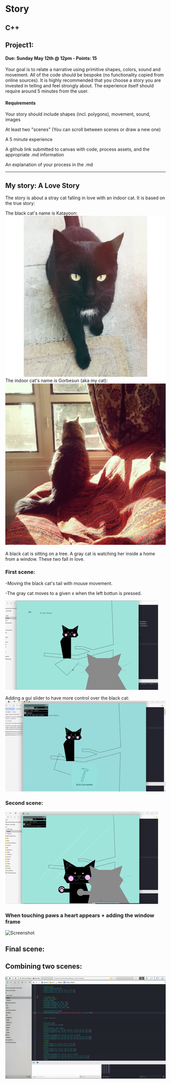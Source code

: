 # Story

## C++

## Project1:
#### Due: Sunday May 12th @ 12pm - Points: 15
Your goal is to relate a narrative using primitive shapes, colors, sound and movement. All of the code should be bespoke (no functionality copied from online sources). It is highly recommended that you choose a story you are invested in telling and feel strongly about. The experience itself should require around 5 minutes from the user.

#### Requirements
Your story should include shapes (incl. polygons), movement, sound, images

At least two "scenes" (You can scroll between scenes or draw a new one)

A 5 minute experience

A github link submitted to canvas with code, process assets, and the appropriate .md information

An explanation of your process in the .md


-----------------------------------------

## My story: A Love Story
The story is about a stray cat falling in love with an indoor cat. It is based on the true story:

The black cat's name is Katayoon:
![Screenshot](Media/kat.JPG)   
The indoor cat's name is Gorbesun (aka my cat):
![Screenshot](Media/gorbesun.PNG)

A black cat is sitting on a tree. A gray cat is watching her inside a home from a window. 
These two fall in love.

### First scene:

-Moving the black cat's tail with mouse movement.

-The gray cat moves to a given x when the left bottun is pressed.

![Screenshot](Media/1.gif)

Adding a gui slider to have more control over the black cat:
![Screenshot](Media/2.gif)
### Second scene:
![Screenshot](Media/3.gif)

### When touching paws a heart appears + adding the window frame
![Screenshot](Media/4.gif)


## Final scene:
## Combining two scenes:
![Screenshot](Media/5.gif)



